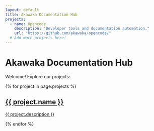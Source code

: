 ```yaml
---
layout: default
title: Akawaka Documentation Hub
projects:
  - name: Opencode
    description: "Developer tools and documentation automation."
    url: "https://github.com/akawaka/opencode/"
  # Add more projects here!
---
```


# Akawaka Documentation Hub

Welcome! Explore our projects:
<div class="cards">
{% for project in page.projects %}
<a class="card" href="{{ project.url }}">
<h2>{{ project.name }}</h2>
<p>{{ project.description }}</p>
</a>
{% endfor %}
</div>
